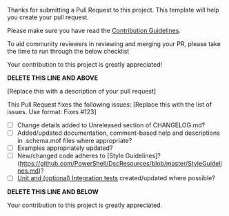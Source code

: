Thanks for submitting a Pull Request to this project.
This template will help you create your pull request.

Please make sure you have read the [Contribution Guidelines](https://github.com/PowerShell/DscResources/blob/master/CONTRIBUTING.md).

To aid community reviewers in reviewing and merging your PR, please take the time to run through the below checklist

Your contribution to this project is greatly appreciated!

**DELETE THIS LINE AND ABOVE**

[Replace this with a description of your pull request]

This Pull Request fixes the following issues:
[Replace this with the list of issues. Use format: Fixes #123]

- [ ] Change details added to Unreleased section of CHANGELOG.md?
- [ ] Added/updated documentation, comment-based help and descriptions in .schema.mof files where appropriate?
- [ ] Examples appropriately updated?
- [ ] New/changed code adheres to [Style Guidelines]?(https://github.com/PowerShell/DscResources/blob/master/StyleGuidelines.md)?
- [ ] [Unit and (optional) Integration tests](https://github.com/PowerShell/DscResources/blob/master/TestsGuidelines.md) created/updated where possible?

**DELETE THIS LINE AND BELOW**

Your contribution to this project is greatly appreciated. 

